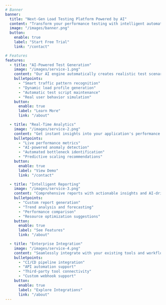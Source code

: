 ```yaml
---
# Banner
banner:
  title: "Next-Gen Load Testing Platform Powered by AI"
  content: "Transform your performance testing with intelligent automation, real-time analytics, and predictive insights. Get actionable results faster."
  image: "/images/banner.png"
  button:
    enable: true
    label: "Start Free Trial"
    link: "/contact"

# Features
features:
  - title: "AI-Powered Test Generation"
    image: "/images/service-1.png"
    content: "Our AI engine automatically creates realistic test scenarios based on your actual user patterns and application behavior."
    bulletpoints:
      - "Smart traffic pattern recognition"
      - "Dynamic load profile generation"
      - "Automatic test script maintenance"
      - "Real user behavior simulation"
    button:
      enable: true
      label: "Learn More"
      link: "/about"

  - title: "Real-Time Analytics"
    image: "/images/service-2.png"
    content: "Get instant insights into your application's performance with our advanced analytics dashboard."
    bulletpoints:
      - "Live performance metrics"
      - "AI-powered anomaly detection"
      - "Automated bottleneck identification"
      - "Predictive scaling recommendations"
    button:
      enable: true
      label: "View Demo"
      link: "/contact"

  - title: "Intelligent Reporting"
    image: "/images/service-3.png"
    content: "Comprehensive reports with actionable insights and AI-driven recommendations for optimization."
    bulletpoints:
      - "Custom report generation"
      - "Trend analysis and forecasting"
      - "Performance comparison"
      - "Resource optimization suggestions"
    button:
      enable: true
      label: "See Features"
      link: "/about"

  - title: "Enterprise Integration"
    image: "/images/service-4.png"
    content: "Seamlessly integrate with your existing tools and workflows for maximum efficiency."
    bulletpoints:
      - "CI/CD pipeline integration"
      - "API automation support"
      - "Third-party tool connectivity"
      - "Custom webhook support"
    button:
      enable: true
      label: "Explore Integrations"
      link: "/about"
---
```

